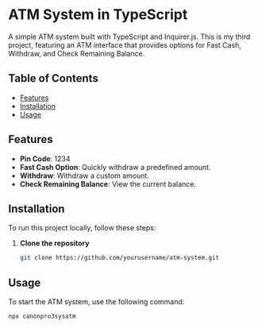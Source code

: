 # ATM System in TypeScript

A simple ATM system built with TypeScript and Inquirer.js. This is my third project, featuring an ATM interface that provides options for Fast Cash, Withdraw, and Check Remaining Balance.

## Table of Contents

- [Features](#features)
- [Installation](#installation)
- [Usage](#usage)


## Features

- **Pin Code**: 1234
- **Fast Cash Option**: Quickly withdraw a predefined amount.
- **Withdraw**: Withdraw a custom amount.
- **Check Remaining Balance**: View the current balance.

## Installation

To run this project locally, follow these steps:

1. **Clone the repository**
    ```sh
    git clone https://github.com/yourusername/atm-system.git
    ```

## Usage

To start the ATM system, use the following command:

```sh
npx canonpro3sysatm

